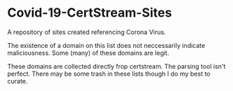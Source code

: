 # Covid-19-CertStream-Sites
A repository of sites created referencing Corona Virus. 

The existence of a domain on this list does not neccessarily indicate maliciousness. Some (many) of these domains are legit.

These domains are collected directly frop certstream. The parsing tool isn't perfect. There may be some trash in these lists though I 
do my best to curate. 

